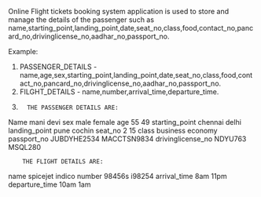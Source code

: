 Online Flight tickets booking system application is used to store and manage the details of the passenger such as name,starting_point,landing_point,date,seat_no,class,food,contact_no,pancard_no,drivinglicense_no,aadhar_no,passport_no.

Example:
1. PASSENGER_DETAILS - name,age,sex,starting_point,landing_point,date,seat_no,class,food,contact_no,pancard_no,drivinglicense_no,aadhar_no,passport_no.
2. FILGHT_DETAILS - name,number,arrival_time,departure_time.
3. 
         THE PASSENGER DETAILS ARE:
  Name mani devi
  sex male female
  age 55 49
  starting_point chennai delhi
  landing_point pune cochin
  seat_no 2 15
  class business economy
  passport_no JUBDYHE2534 MACCTSN9834
  drivinglicense_no NDYU763 MSQL280
  
        THE FLIGHT DETAILS ARE:
  name spicejet indico
  number 98456s i98254
  arrival_time 8am 11pm
  departure_time 10am 1am
